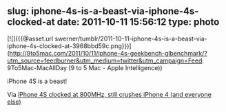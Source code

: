 slug: iphone-4s-is-a-beast-via-iphone-4s-clocked-at
date: 2011-10-11 15:56:12
type: photo
---

[![]({{@asset.url swerner/tumblr/2011-10-11-iphone-4s-is-a-beast-via-iphone-4s-clocked-at-3968bbd59c.png}})](http://9to5mac.com/2011/10/11/iphone-4s-geekbench-glbenchmark/?utm_source=feedburner&utm_medium=twitter&utm_campaign=Feed: 9To5Mac-MacAllDay (9 to 5 Mac - Apple Intelligence))

iPhone 4S is a beast!

 Via [iPhone 4S clocked at 800MHz, still crushes iPhone 4 (and everyone else)](http://9to5mac.com/2011/10/11/iphone-4s-geekbench-glbenchmark/?utm_source=feedburner&utm_medium=twitter&utm_campaign=Feed:%209To5Mac-MacAllDay%20(9%20to%205%20Mac%20-%20Apple%20Intelligence))

